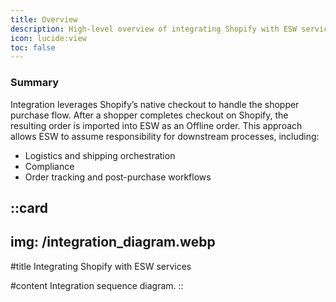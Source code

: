 ```yaml
---
title: Overview
description: High-level overview of integrating Shopify with ESW services.
icon: lucide:view
toc: false
---
```


### Summary

Integration leverages Shopify’s native checkout to handle the shopper purchase flow. After a shopper completes checkout on Shopify, the resulting order is imported into ESW as an Offline order. This approach allows ESW to assume responsibility for downstream processes, including:

- Logistics and shipping orchestration
- Compliance
- Order tracking and post-purchase workflows

::card
---
img: /integration_diagram.webp
---
#title
Integrating Shopify with ESW services

#content
Integration sequence diagram.
::
